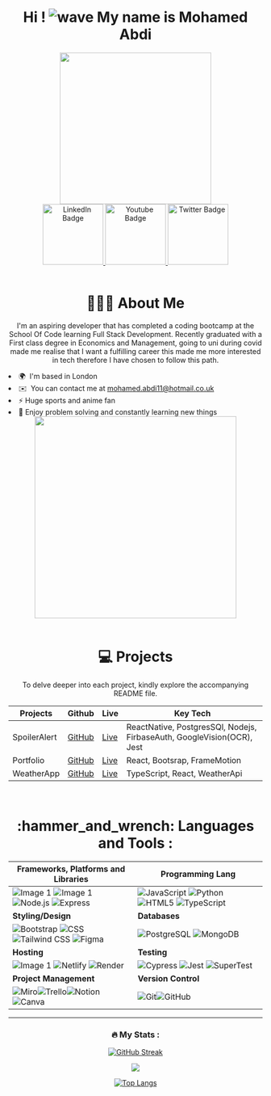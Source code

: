 

<div id="header" align="center">
  <h1>  Hi ! <img src ="https://user-images.githubusercontent.com/18350557/176309783-0785949b-9127-417c-8b55-ab5a4333674e.gif" alt="wave" > My name is Mohamed Abdi </h1>
  <img src="https://media1.giphy.com/media/qgQUggAC3Pfv687qPC/giphy.gif" width="300"/>
 <div id="badges">
  <a href="https://www.linkedin.com/in/mohamed-abdi-b69428225">
    <img src="https://img.shields.io/badge/LinkedIn-blue?style=for-the-badge&logo=linkedin&logoColor=white" alt="LinkedIn Badge" width="120"/>
  </a>
  <a href="https://mohamedabdi.vercel.app/">
    <img src="https://img.shields.io/badge/Portfolio-purple?style=for-the-badge&logoColor=white" alt="Youtube Badge" width="120"/>
  </a>
   <a href="https://www.twitter.com/MoC0des">
    <img src="https://img.shields.io/badge/Twitter-blue?style=for-the-badge&logo=twitter&logoColor=white" alt="Twitter Badge" width="120"/>
  </a>
</div>
 <br>
 <h1> 👨🏾‍💻 About Me </h1>
 <p> I'm an aspiring developer that has completed a coding bootcamp at the School Of Code learning Full Stack Development. Recently graduated with a First class degree in Economics and Management, going to uni during covid made me realise that I want a fulfilling career this made me more interested in tech therefore I have chosen to follow this path.</p>
 <div id="points" align="left"> 
 <li> 🌍  I'm based in London </li>
 <li> ✉️  You can contact me at  <a href = "mailto: mohamed.abdi11@hotmail.co.uk">mohamed.abdi11@hotmail.co.uk</a>
 </li>
 <li> ⚡ Huge sports and anime fan  </li>
 <li> 🎯 Enjoy problem solving and constantly learning new things</li>
 </div>
 <div id="meme" > 
  <img src ="https://media2.giphy.com/media/ohdY5OaQmUmVW/100.webp?cid=ecf05e47fv3fr5szga4nc8c891hfpcqxty5hfzpyn6jctnqy&ep=v1_gifs_related&rid=100.webp&ct=g" width="400">
  <div> 
</div>

<br>
 <h1 align="center"> 💻 Projects </h1>
  <p>To delve deeper into each project, kindly explore the accompanying README file. </p>

|   Projects   |   Github   |  Live   |  Key Tech   |
|--------------|-------------|-------------|-------------|
|   SpoilerAlert |   [GitHub](https://github.com/Mohamed1104/SpoilerAlert) |  [Live](https://expo.dev/@fat_arrow_faction/SpoilerAlert?serviceType=classic&distribution=expo-go   ) | ReactNative, PostgresSQl, Nodejs, FirbaseAuth, GoogleVision(OCR), Jest  |
|   Portfolio |   [GitHub](https://github.com/Mohamed1104/V2portfolio) | [Live]( https://mohamedabdi.vercel.app/ ) | React, Bootsrap, FrameMotion  |
|   WeatherApp  | [GitHub](https://github.com/Mohamed1104/weather-app) |[Live](https://weather-app-mohamed1104.vercel.app/)  |  TypeScript, React, WeatherApi    |
  
<br>
 
  <h1> :hammer_and_wrench:  Languages and Tools : </h1>
  
| Frameworks, Platforms and Libraries| Programming Lang |
|------------|--------------|
|    ![Image 1](https://img.shields.io/badge/React-20232A?style=for-the-badge&logo=react&logoColor=61DAFB)   ![Image 1](https://img.shields.io/badge/firebase-ffca28?style=for-the-badge&logo=firebase&logoColor=black ) ![Node.js](https://img.shields.io/badge/Node.js-43853D?style=for-the-badge&logo=node.js&logoColor=white) ![Express](https://img.shields.io/badge/Express-000000?style=for-the-badge&logo=express&logoColor=white)|   ![JavaScript](https://img.shields.io/badge/JavaScript-323330?style=for-the-badge&logo=javascript&logoColor=F7DF1E) ![Python](https://img.shields.io/badge/Python-FFD43B?style=for-the-badge&logo=python&logoColor=blue) ![HTML5](https://img.shields.io/badge/HTML5-E34F26?style=for-the-badge&logo=html5&logoColor=white) ![TypeScript](https://img.shields.io/badge/TypeScript-007ACC?style=for-the-badge&logo=typescript&logoColor=white) |
| **Styling/Design**  | **Databases**|
|  ![Bootstrap](https://img.shields.io/badge/Bootstrap-7952B3?style=for-the-badge&logo=bootstrap&logoColor=white) ![CSS](https://img.shields.io/badge/CSS-1572B6?style=for-the-badge&logo=css3&logoColor=white) ![Tailwind CSS](https://img.shields.io/badge/Tailwind%20CSS-38B2AC?style=for-the-badge&logo=tailwind-css&logoColor=white) ![Figma](https://img.shields.io/badge/Figma-F24E1E?style=for-the-badge&logo=figma&logoColor=white) | ![PostgreSQL](https://img.shields.io/badge/PostgreSQL-336791?style=for-the-badge&logo=postgresql&logoColor=white) ![MongoDB](https://img.shields.io/badge/MongoDB-47A248?style=for-the-badge&logo=mongodb&logoColor=white)|
| **Hosting** | **Testing** |
|  ![Image 1](https://img.shields.io/badge/Expo-1B1F23?style=for-the-badge&logo=expo&logoColor=white) ![Netlify](https://img.shields.io/badge/Netlify-00C7B7?style=for-the-badge&logo=netlify&logoColor=white) ![Render](https://img.shields.io/badge/Render-6464A7?style=for-the-badge&logo=render&logoColor=white)| ![Cypress](https://img.shields.io/badge/Cypress-17202C?style=for-the-badge&logo=cypress&logoColor=white) ![Jest](https://img.shields.io/badge/Jest-C21325?style=for-the-badge&logo=jest&logoColor=white) ![SuperTest](https://img.shields.io/badge/SuperTest-3178C6?style=for-the-badge&logo=node.js&logoColor=white)|
| **Project Management**| **Version Control** |
| ![Miro](https://img.shields.io/badge/Miro-050038?style=for-the-badge&logo=miro&logoColor=white)![Trello](https://img.shields.io/badge/Trello-0079BF?style=for-the-badge&logo=trello&logoColor=white)![Notion](https://img.shields.io/badge/Notion-000000?style=for-the-badge&logo=notion&logoColor=white)![Canva](https://img.shields.io/badge/Canva-00C4CC?style=for-the-badge&logo=canva&logoColor=white)| ![Git](https://img.shields.io/badge/Git-F05032?style=for-the-badge&logo=git&logoColor=white)![GitHub](https://img.shields.io/badge/GitHub-181717?style=for-the-badge&logo=github&logoColor=white) | 
 ---

### :fire: My Stats :

[![GitHub Streak](http://github-readme-streak-stats.herokuapp.com?user=Mohamed1104&layout=compact&theme=vision-friendly-dark)](https://git.io/streak-stats)

 <img src="https://www.codewars.com/users/Mohamed1104/badges/large"/>

[![Top Langs](https://github-readme-stats.vercel.app/api/top-langs/?username=Mohamed1104&layout=compact&theme=vision-friendly-dark)](https://github.com/Mohamed1104/github-readme-stats)

 
